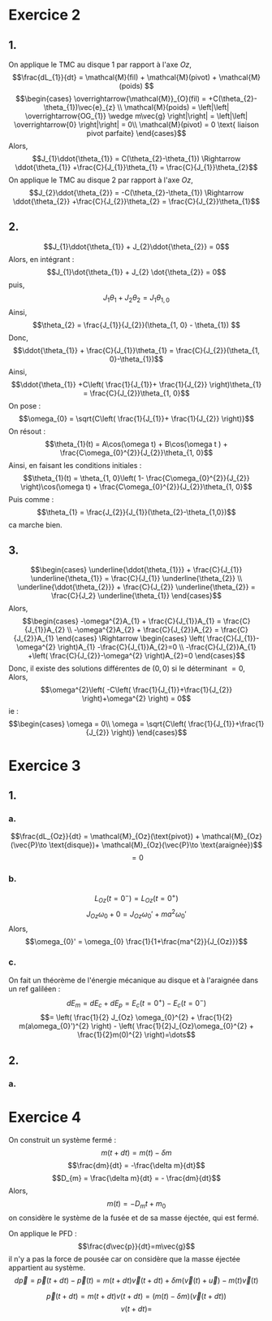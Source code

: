 # Exercice 2
## 1.
On applique le TMC au disque 1 par rapport à l'axe $Oz$, 
$$\frac{dL_{1}}{dt} = \mathcal{M}(fil) + \mathcal{M}(pivot) + \mathcal{M}(poids) $$
$$\begin{cases}
\overrightarrow{\mathcal{M}}_{O}(fil) = +C(\theta_{2}-\theta_{1})\vec{e}_{z} \\
\mathcal{M}(poids) = \left|\left| \overrightarrow{OG_{1}} \wedge m\vec{g} \right|\right| = \left|\left| \overrightarrow{0} \right|\right| = 0\\
\mathcal{M}(pivot) = 0 \text{ liaison pivot parfaite}
\end{cases}$$
Alors, 
$$J_{1}\ddot{\theta_{1}} = C(\theta_{2}-\theta_{1}) \Rightarrow \ddot{\theta_{1}} +\frac{C}{J_{1}}\theta_{1} = \frac{C}{J_{1}}\theta_{2}$$
On applique le TMC au disque 2 par rapport à l'axe $Oz$, 
$$J_{2}\ddot{\theta_{2}} = -C(\theta_{2}-\theta_{1}) \Rightarrow \ddot{\theta_{2}} +\frac{C}{J_{2}}\theta_{2} = \frac{C}{J_{2}}\theta_{1}$$

## 2.
$$J_{1}\ddot{\theta_{1}} + J_{2}\ddot{\theta_{2}} = 0$$
Alors, en intégrant : 
$$J_{1}\dot{\theta_{1}} + J_{2} \dot{\theta_{2}} = 0$$
puis, 
$$J_{1}{\theta_{1}} + J_{2}\theta_{2} = J_{1}\theta_{1, 0}$$
Ainsi, 
$$\theta_{2} = \frac{J_{1}}{J_{2}}(\theta_{1, 0} - \theta_{1}) $$
Donc, 
$$\ddot{\theta_{1}} + \frac{C}{J_{1}}\theta_{1} = \frac{C}{J_{2}}(\theta_{1, 0}-\theta_{1})$$
Ainsi, 
$$\ddot{\theta_{1}} +C\left( \frac{1}{J_{1}}+ \frac{1}{J_{2}} \right)\theta_{1} = \frac{C}{J_{2}}\theta_{1, 0}$$
On pose : 
$$\omega_{0} = \sqrt{C\left( \frac{1}{J_{1}}+ \frac{1}{J_{2}} \right)}$$
On résout : 
$$\theta_{1}(t) = A\cos(\omega t) + B\cos(\omega t ) + \frac{C\omega_{0}^{2}}{J_{2}}\theta_{1, 0}$$
Ainsi, en faisant les conditions initiales : 
$$\theta_{1}(t) = \theta_{1, 0}\left( 1- \frac{C\omega_{0}^{2}}{J_{2}} \right)\cos(\omega t) + \frac{C\omega_{0}^{2}}{J_{2}}\theta_{1, 0}$$
Puis comme : 
$$\theta_{1} = \frac{J_{2}}{J_{1}}(\theta_{2}-\theta_{1,0})$$
ca marche bien.

## 3.
$$\begin{cases}
\underline{\ddot{\theta_{1}}} + \frac{C}{J_{1}} \underline{\theta_{1}} = \frac{C}{J_{1}} \underline{\theta_{2}} \\
\underline{\ddot{\theta_{2}}} + \frac{C}{J_{2}} \underline{\theta_{2}} = \frac{C}{J_2} \underline{\theta_{1}}
\end{cases}$$
Alors,
$$\begin{cases}
-\omega^{2}A_{1} + \frac{C}{J_{1}}A_{1} = \frac{C}{J_{1}}A_{2} \\
-\omega^{2}A_{2} + \frac{C}{J_{2}}A_{2} = \frac{C}{J_{2}}A_{1}
\end{cases} \Rightarrow \begin{cases}
\left( \frac{C}{J_{1}}-\omega^{2} \right)A_{1} -\frac{C}{J_{1}}A_{2}=0 \\
-\frac{C}{J_{2}}A_{1} +\left( \frac{C}{J_{2}}-\omega^{2} \right)A_{2}=0
\end{cases}$$
Donc, il existe des solutions différentes de $(0, 0)$ si le déterminant $=0$, 
Alors, 
$$\omega^{2}\left( -C\left( \frac{1}{J_{1}}+\frac{1}{J_{2}} \right)+\omega^{2} \right) = 0$$
ie : 
$$\begin{cases}
\omega = 0\\
\omega = \sqrt{C\left( \frac{1}{J_{1}}+\frac{1}{J_{2}} \right)}
\end{cases}$$

# Exercice 3
## 1.
### a.
$$\frac{dL_{Oz}}{dt} = \mathcal{M}_{Oz}(\text{pivot}) + \mathcal{M}_{Oz}(\vec{P}\to \text{disque})+ \mathcal{M}_{Oz}(\vec{P}\to \text{araignée})$$
$$= 0$$
### b.
$$L_{Oz}(t = 0^{-}) = L_{Oz}(t = 0^{+})$$
$$J_{Oz}\omega_{0} + 0 = J_{Oz}\omega_{0}'+ ma^{2}\omega_{0}'$$
Alors, 
$$\omega_{0}' = \omega_{0} \frac{1}{1+\frac{ma^{2}}{J_{Oz}}}$$
### c.
On fait un théorème de l'énergie mécanique au disque et à l'araignée dans un ref galiléen : 
$$dE_{m} = dE_{c} + dE_{p} = E_{c}(t = 0^{+}) - E_{c}(t = 0^{-}) $$
$$= \left( \frac{1}{2} J_{Oz} \omega_{0}^{2} + \frac{1}{2} m(a\omega_{0}')^{2} \right) - \left( \frac{1}{2}J_{Oz}\omega_{0}^{2} + \frac{1}{2}m(0)^{2} \right)=\dots$$

## 2.
### a.

# Exercice 4
On construit un système fermé : 
$$m(t + dt) = m(t) - \delta m$$
$$\frac{dm}{dt} = -\frac{\delta m}{dt}$$
$$D_{m} = \frac{\delta m}{dt} = - \frac{dm}{dt}$$
Alors, 
$$m(t) = -D_{m}t + m_{0}$$
on considère le système de la fusée et de sa masse éjectée, qui est fermé.

On applique le PFD : 
$$\frac{d\vec{p}}{dt}=m\vec{g}$$
il n'y a pas la force de pousée car on considère que la masse éjectée appartient au système. 
$$d\vec{p} = \vec{p}(t+dt) - \vec{p}(t) = m(t+dt)\vec{v}(t+dt)+\delta m(\vec{v}(t) + \vec{u})  - m(t)\vec{v}(t)$$

$$\vec{p}(t + dt) = m(t+dt)v(t+dt) = (m(t)-\delta m)(\vec{v}(t + dt))$$
$$v(t +dt) = $$